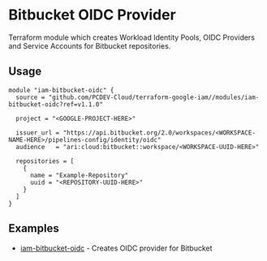# Bitbucket OIDC Provider

Terraform module which creates Workload Identity Pools, OIDC Providers and Service Accounts for Bitbucket repositories.

## Usage

```hcl
module "iam-bitbucket-oidc" {
  source = "github.com/PCDEV-Cloud/terraform-google-iam//modules/iam-bitbucket-oidc?ref=v1.1.0"

  project = "<GOOGLE-PROJECT-HERE>"

  issuer_url = "https://api.bitbucket.org/2.0/workspaces/<WORKSPACE-NAME-HERE>/pipelines-config/identity/oidc"
  audience   = "ari:cloud:bitbucket::workspace/<WORKSPACE-UUID-HERE>"

  repositories = [
    {
      name = "Example-Repository"
      uuid = "<REPOSITORY-UUID-HERE>"
    }
  ]
}
```

## Examples

- [iam-bitbucket-oidc](https://github.com/PCDEV-Cloud/terraform-google-iam/tree/main/examples/iam-bitbucket-oidc) - Creates OIDC provider for Bitbucket
